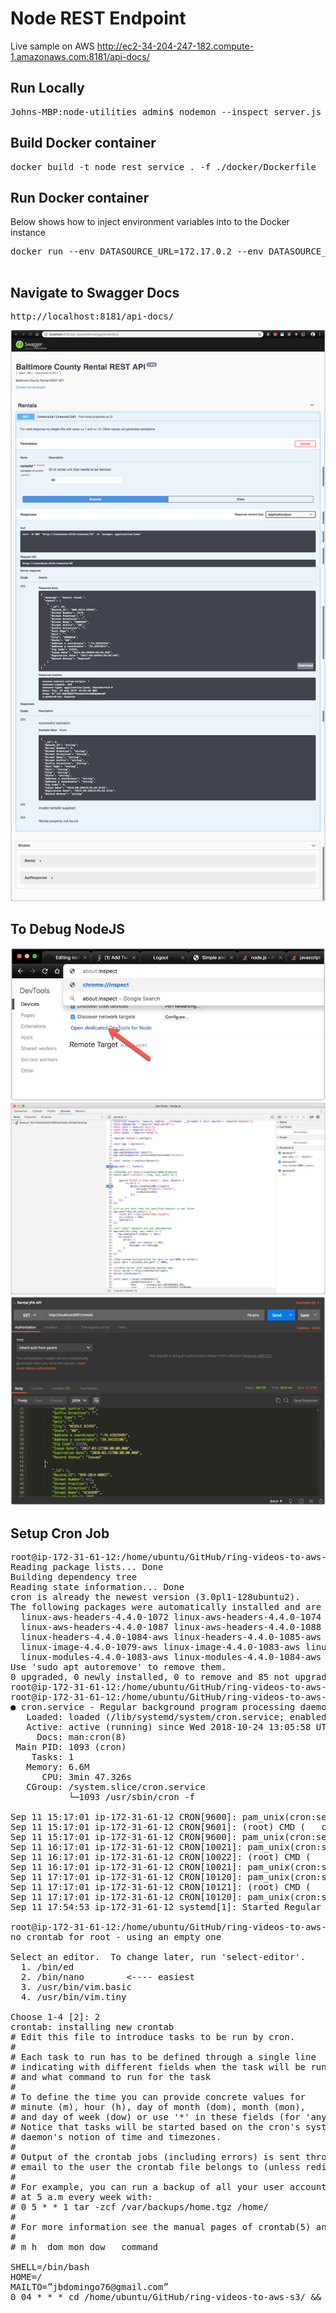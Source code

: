 # Node REST Endpoint

Live sample on AWS http://ec2-34-204-247-182.compute-1.amazonaws.com:8181/api-docs/

## Run Locally
<pre>
Johns-MBP:node-utilities admin$ nodemon --inspect server.js
</pre>

## Build Docker container
<pre>
docker build -t node_rest_service . -f ./docker/Dockerfile
</pre>

## Run Docker container
Below shows how to inject environment variables into to the Docker instance
<pre>
docker run --env DATASOURCE_URL=172.17.0.2 --env DATASOURCE_USERNAME=username --env DATASOURCE_PASSWORD=password --env DATASOURCE_DATABASE=rental --env PORT=8181 -p 8181:8181 --name node_rest_service node_rest_service

</pre>

## Navigate to Swagger Docs
<pre>
http://localhost:8181/api-docs/
</pre>
![Alt text](./images/image-004.jpg?raw=true "Swagger Docs")

## To Debug NodeJS
![Alt text](./images/image-002.jpg?raw=true "Step 01")
![Alt text](./images/image-001.jpg?raw=true "Step 02")
![Alt text](./images/image-003.jpg?raw=true "Step 03")

## Setup Cron Job
<pre>
root@ip-172-31-61-12:/home/ubuntu/GitHub/ring-videos-to-aws-s3# apt-get install cron
Reading package lists... Done
Building dependency tree       
Reading state information... Done
cron is already the newest version (3.0pl1-128ubuntu2).
The following packages were automatically installed and are no longer required:
  linux-aws-headers-4.4.0-1072 linux-aws-headers-4.4.0-1074 linux-aws-headers-4.4.0-1075 linux-aws-headers-4.4.0-1077 linux-aws-headers-4.4.0-1079 linux-aws-headers-4.4.0-1083 linux-aws-headers-4.4.0-1084 linux-aws-headers-4.4.0-1085
  linux-aws-headers-4.4.0-1087 linux-aws-headers-4.4.0-1088 linux-headers-4.4.0-1072-aws linux-headers-4.4.0-1074-aws linux-headers-4.4.0-1075-aws linux-headers-4.4.0-1077-aws linux-headers-4.4.0-1079-aws linux-headers-4.4.0-1083-aws
  linux-headers-4.4.0-1084-aws linux-headers-4.4.0-1085-aws linux-headers-4.4.0-1087-aws linux-headers-4.4.0-1088-aws linux-image-4.4.0-1072-aws linux-image-4.4.0-1074-aws linux-image-4.4.0-1075-aws linux-image-4.4.0-1077-aws
  linux-image-4.4.0-1079-aws linux-image-4.4.0-1083-aws linux-image-4.4.0-1084-aws linux-image-4.4.0-1085-aws linux-image-4.4.0-1087-aws linux-image-4.4.0-1088-aws linux-modules-4.4.0-1077-aws linux-modules-4.4.0-1079-aws
  linux-modules-4.4.0-1083-aws linux-modules-4.4.0-1084-aws linux-modules-4.4.0-1085-aws linux-modules-4.4.0-1087-aws linux-modules-4.4.0-1088-aws
Use 'sudo apt autoremove' to remove them.
0 upgraded, 0 newly installed, 0 to remove and 85 not upgraded.
root@ip-172-31-61-12:/home/ubuntu/GitHub/ring-videos-to-aws-s3# service cron start
root@ip-172-31-61-12:/home/ubuntu/GitHub/ring-videos-to-aws-s3# service cron status
● cron.service - Regular background program processing daemon
   Loaded: loaded (/lib/systemd/system/cron.service; enabled; vendor preset: enabled)
   Active: active (running) since Wed 2018-10-24 13:05:58 UTC; 10 months 17 days ago
     Docs: man:cron(8)
 Main PID: 1093 (cron)
    Tasks: 1
   Memory: 6.6M
      CPU: 3min 47.326s
   CGroup: /system.slice/cron.service
           └─1093 /usr/sbin/cron -f

Sep 11 15:17:01 ip-172-31-61-12 CRON[9600]: pam_unix(cron:session): session opened for user root by (uid=0)
Sep 11 15:17:01 ip-172-31-61-12 CRON[9601]: (root) CMD (   cd / && run-parts --report /etc/cron.hourly)
Sep 11 15:17:01 ip-172-31-61-12 CRON[9600]: pam_unix(cron:session): session closed for user root
Sep 11 16:17:01 ip-172-31-61-12 CRON[10021]: pam_unix(cron:session): session opened for user root by (uid=0)
Sep 11 16:17:01 ip-172-31-61-12 CRON[10022]: (root) CMD (   cd / && run-parts --report /etc/cron.hourly)
Sep 11 16:17:01 ip-172-31-61-12 CRON[10021]: pam_unix(cron:session): session closed for user root
Sep 11 17:17:01 ip-172-31-61-12 CRON[10120]: pam_unix(cron:session): session opened for user root by (uid=0)
Sep 11 17:17:01 ip-172-31-61-12 CRON[10121]: (root) CMD (   cd / && run-parts --report /etc/cron.hourly)
Sep 11 17:17:01 ip-172-31-61-12 CRON[10120]: pam_unix(cron:session): session closed for user root
Sep 11 17:54:53 ip-172-31-61-12 systemd[1]: Started Regular background program processing daemon.

root@ip-172-31-61-12:/home/ubuntu/GitHub/ring-videos-to-aws-s3# crontab -e
no crontab for root - using an empty one

Select an editor.  To change later, run 'select-editor'.
  1. /bin/ed
  2. /bin/nano        <---- easiest
  3. /usr/bin/vim.basic
  4. /usr/bin/vim.tiny

Choose 1-4 [2]: 2
crontab: installing new crontab
# Edit this file to introduce tasks to be run by cron.
#
# Each task to run has to be defined through a single line
# indicating with different fields when the task will be run
# and what command to run for the task
#
# To define the time you can provide concrete values for
# minute (m), hour (h), day of month (dom), month (mon),
# and day of week (dow) or use '*' in these fields (for 'any').#
# Notice that tasks will be started based on the cron's system
# daemon's notion of time and timezones.
#
# Output of the crontab jobs (including errors) is sent through
# email to the user the crontab file belongs to (unless redirected).
#
# For example, you can run a backup of all your user accounts
# at 5 a.m every week with:
# 0 5 * * 1 tar -zcf /var/backups/home.tgz /home/
#
# For more information see the manual pages of crontab(5) and cron(8)
#
# m h  dom mon dow   command

SHELL=/bin/bash
HOME=/
MAILTO=”jbdomingo76@gmail.com”
0 04 * * * cd /home/ubuntu/GitHub/ring-videos-to-aws-s3/ && /home/ubuntu/GitHub/ring-videos-to-aws-s3/upload-dropbox.py >> /home/ubuntu/GitHub/ring-videos-to-aws-s3/upload.log


</pre>

